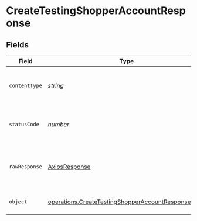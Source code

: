 # CreateTestingShopperAccountResponse


## Fields

| Field                                                                                                                           | Type                                                                                                                            | Required                                                                                                                        | Description                                                                                                                     |
| ------------------------------------------------------------------------------------------------------------------------------- | ------------------------------------------------------------------------------------------------------------------------------- | ------------------------------------------------------------------------------------------------------------------------------- | ------------------------------------------------------------------------------------------------------------------------------- |
| `contentType`                                                                                                                   | *string*                                                                                                                        | :heavy_check_mark:                                                                                                              | HTTP response content type for this operation                                                                                   |
| `statusCode`                                                                                                                    | *number*                                                                                                                        | :heavy_check_mark:                                                                                                              | HTTP response status code for this operation                                                                                    |
| `rawResponse`                                                                                                                   | [AxiosResponse](https://axios-http.com/docs/res_schema)                                                                         | :heavy_check_mark:                                                                                                              | Raw HTTP response; suitable for custom response parsing                                                                         |
| `object`                                                                                                                        | [operations.CreateTestingShopperAccountResponseBody](../../../sdk/models/operations/createtestingshopperaccountresponsebody.md) | :heavy_minus_sign:                                                                                                              | Testing Account Created                                                                                                         |